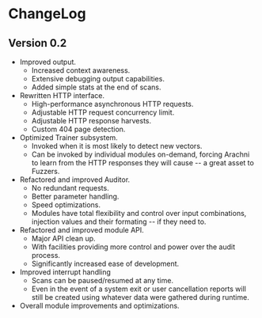 
# ChangeLog

## Version 0.2

- Improved output.
  - Increased context awareness.
  - Extensive debugging output capabilities.
  - Added simple stats at the end of scans.
- Rewritten HTTP interface.
  - High-performance asynchronous HTTP requests.
  - Adjustable HTTP request concurrency limit.
  - Adjustable HTTP response harvests.
  - Custom 404 page detection.
- Optimized Trainer subsystem.
  - Invoked when it is most likely to detect new vectors.
  - Can be invoked by individual modules on-demand,
      forcing Arachni to learn from the HTTP responses they will cause -- a great asset to Fuzzers.
- Refactored and improved Auditor.
  - No redundant requests.
  - Better parameter handling.
  - Speed optimizations.
  - Modules have total flexibility and control over input combinations,
      injection values and their formating -- if they need to.
- Refactored and improved module API.
  - Major API clean up.
  - With facilities providing more control and power over the audit process.
  - Significantly increased ease of development.
- Improved interrupt handling
    - Scans can be paused/resumed at any time.
    - Even in the event of a system exit or user cancellation reports will still be created
      using whatever data were gathered during runtime.
- Overall module improvements and optimizations.
